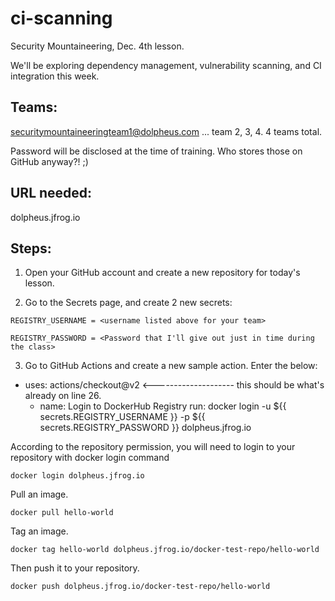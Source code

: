 # ci-scanning

Security Mountaineering, Dec. 4th lesson. 

We'll be exploring dependency management, vulnerability scanning, and CI integration this week. 


## Teams: 
securitymountaineeringteam1@dolpheus.com
     ...  team 2, 3, 4. 4 teams total.

Password will be disclosed at the time of training. Who stores those on GitHub anyway?! ;) 

## URL needed: 

dolpheus.jfrog.io

## Steps: 

1. Open your GitHub account and create a new repository for today's lesson. 

2. Go to the Secrets page, and create 2 new secrets: 

`REGISTRY_USERNAME = <username listed above for your team>`

`REGISTRY_PASSWORD = <Password that I'll give out just in time during the class>`

3. Go to GitHub Actions and create a new sample action. Enter the below:

  - uses: actions/checkout@v2   <-------------------- this should be what's already on line 26. 
      - name: Login to DockerHub Registry
        run: docker login -u ${{ secrets.REGISTRY_USERNAME }} -p ${{ secrets.REGISTRY_PASSWORD }} dolpheus.jfrog.io

According to the repository permission, you will need to login to your repository with docker login command

`docker login dolpheus.jfrog.io`

Pull an image.

`docker pull hello-world`

Tag an image.

`docker tag hello-world dolpheus.jfrog.io/docker-test-repo/hello-world`

Then push it to your repository.

`docker push dolpheus.jfrog.io/docker-test-repo/hello-world`
